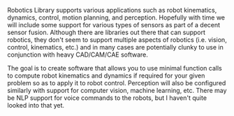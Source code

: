 Robotics Library supports various applications such as robot kinematics, dynamics, control, motion planning, and perception. Hopefully
with time we will include some support for various types of sensors as part of a decent sensor fusion. Although there are libraries
out there that can support robotics, they don't seem to support multiple aspects of robotics (i.e. vision, control, kinematics, etc.) and in many cases are potentially clunky to use in conjunction with heavy CAD/CAM/CAE software.

The goal is to create software that allows you to use minimal function calls to compute robot kinematics and dynamics if required for
your given problem so as to apply it to robot control. Perception will also be configured similarly with support for computer vision,
machine learning, etc. There may be NLP support for voice commands to the robots, but I haven't quite looked into that yet.
